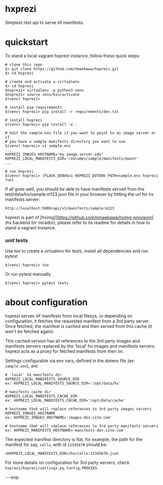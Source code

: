 # hxprezi

Simplest rest api to serve iiif manifests.


# quickstart

To stand a local vagrant hxprezi instance, follow these quick steps:

    # clone this repo
    $> git clone https://github.com/nmaekawa/hxprezi.git
    $> cd hxprezi
    
    # create and activate a virtualenv
    $> cd hxprezi
    $hxprezi> virtualenv -p python3 venv
    $hxprezi> source venv/bin/activate
    $(venv) hxprezi>
    
    # install pip requirements
    $(venv) hxprezi> pip install -r requirements/dev.txt
    
    # install hxprezi
    $(venv) hxprezi> pip install -e .
    
    # edit the sample.env file if you want to point to an image server or if
    # you have a sample manifests directory you want to use
    $(venv) hxprezi> vi sample.env
    ...
    HXPREZI_IMAGES_HOSTNAME='my.image.server.edu'
    HXPREZI_LOCAL_MANIFESTS_DIR='/Volumes/sample/manifests/mount'
    ...
    
    # run hxprezi
    $(venv) hxprezi> (FLASK_DEBUG=1 HXPREZI_DOTENV_PATH=sample.env hxprezi run)

If all goes well, you should be able to have manifests served from the
test/data/hx/sample:m123.json file in your browser by hitting the url for hx
manifests server:

    http://localhost:5000/api/v1/manifests/sample:m123


hxprezi is part of [hximg][https://github.com/nmaekawa/hximg-provision] (hx
backend for mirador), please refer to its readme for details in how to stand a
vagrant instance.


### unit tests

Use tox to create a virtualenv for tests, install all dependencies and run pytest


    $(venv) hxprezi> tox


Or run pytest manually

    $(venv) hxprezi> pytest tests



# about configuration

hxprezi serves iiif manifests from local filesys, or depending on
configuration, it fetches the requested manifest from a 3rd party server. Once
fetched, the manifest is cached and then served from this cache (it won't be
fetched again).

This cached version has all references to the 3rd party images and manifests
servers replaced by the 'local' hx images and manifests servers. hxprezi acts as a
proxy for fetched manifests from then on.

Settings configurable via env vars, defined in the dotenv file (ex:
`sample.env`), are:

    # 'local' hx manifests dir
    HXPREZI_LOCAL_MANIFESTS_SOURCE_DIR
    ex: HXPREZI_LOCAL_MANIFESTS_SOURCE_DIR='/opt/data/hx'
    
    # manifests cache dir
    HXPREZI_LOCAL_MANIFESTS_CACHE_DIR
    ex: HXPREZI_LOCAL_MANIFESTS_CACHE_DIR='/opt/data/cache'
    
    # hostname that will replace references to 3rd party images servers
    HXPREZI_IMAGES_HOSTNAME
    ex: HXPREZI_IMAGES_HOSTNAME='images-dev.site.com'
    
    # hostname that will replace references to 3rd party manifests servers
    ex: HXPREZI_MANIFESTS_HOSTNAME='manifests-dev.site.com'


The expected manifest directory is flat, for example, the path for the manifest
for say, `cellx`,  with id `12345678` should be:

    <HXPREZI_LOCAL_MANIFESTS_DIR>/hx/cellx:12345678.json


For more details on configuration for 3rd party servers, check
`hxprezi/hxprezi/settings.py`, `Config.PROXIES`.


---eop


